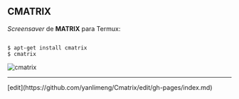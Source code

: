 ## CMATRIX
*Screensaver* de **MATRIX** para Termux:

```

$ apt-get install cmatrix
$ cmatrix

```
![cmatrix](https://user-images.githubusercontent.com/80227002/111780679-02f67b80-88b8-11eb-93c5-955b3bd34151.jpeg)

<hr>
[edit](https://github.com/yanlimeng/Cmatrix/edit/gh-pages/index.md) 

